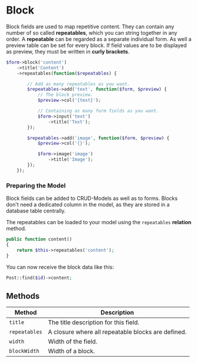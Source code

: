 # Block

Block fields are used to map repetitive content. They can contain any number of so called **repeatables**, which you can string together in any order.
A **repeatable** can be regarded as a separate individual form. As well a preview table can be set for every block. If field values are to be displayed as preview, they must be written in **curly brackets**.

```php
$form->block('content')
    ->title('Content')
    ->repeatables(function($repeatables) {

        // Add as many repeatables as you want.
        $repeatables->add('text', function($form, $preview) {
            // The block preview.
            $preview->col('{text}');

            // Containing as many form fields as you want.
            $form->input('text')
                ->title('Text');
        });

        $repeatables->add('image', function($form, $preview) {
            $preview->col('{}');

            $form->image('image')
                ->title('Image');
        });
    });
```

### Preparing the Model

Block fields can be added to CRUD-Models as well as to forms. Blocks don't need a dedicated column in the model, as they are stored in a database table centrally.

The repeatables can be loaded to your model using the `repeatables` **relation** method.

```php
public function content()
{
    return $this->repeatables('content');
}
```

You can now receive the block data like this:

```php
Post::find($id)->content;
```

## Methods

| Method        | Description                                        |
| ------------- | -------------------------------------------------- |
| `title`       | The title description for this field.              |
| `repeatables` | A closure where all repeatable blocks are defined. |
| `width`       | Width of the field.                                |
| `blockWidth`  | Width of a block.                                  |
